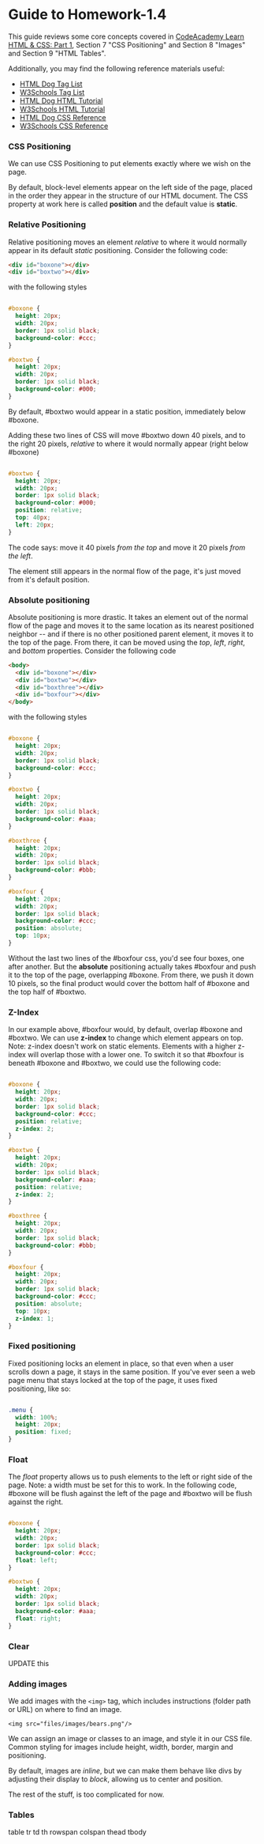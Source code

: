 # Guide to Homework-1.4

This guide reviews some core concepts covered in [CodeAcademy Learn HTML & CSS: Part 1](https://www.codecademy.com/learn/learn-html-css), Section 7 "CSS Positioning" and Section 8 "Images" and Section 9 "HTML Tables".

Additionally, you may find the following reference materials useful:

* [HTML Dog Tag List](http://www.htmldog.com/reference/htmltags/)
* [W3Schools Tag List](http://www.w3schools.com/tags/default.asp)
* [HTML Dog HTML Tutorial](http://www.htmldog.com/guides/html/beginner/)
* [W3Schools HTML Tutorial](http://www.w3schools.com/html/)
* [HTML Dog CSS Reference](http://www.htmldog.com/references/css)
* [W3Schools CSS Reference](https://www.w3schools.com/cssref/default.asp)

### CSS Positioning

We can use CSS Positioning to put elements exactly where we wish on the page.

By default, block-level elements appear on the left side of the page, placed in the order they appear in the structure of our HTML document. The CSS property at work here is called **position** and the default value is **static**.

### Relative Positioning

Relative positioning moves an element *relative* to where it would normally appear in its default *static* positioning.  Consider the following code:

```html
<div id="boxone"></div>
<div id="boxtwo"></div>
```
with the following styles

```css

#boxone {
  height: 20px;
  width: 20px;
  border: 1px solid black;
  background-color: #ccc;
}

#boxtwo {
  height: 20px;
  width: 20px;
  border: 1px solid black;
  background-color: #000;
}
```

By default, #boxtwo would appear in a static position, immediately below #boxone.

Adding these two lines of CSS will move #boxtwo down 40 pixels, and to the right 20 pixels, *relative* to where it would normally appear (right below #boxone)

```css

#boxtwo {
  height: 20px;
  width: 20px;
  border: 1px solid black;
  background-color: #000;
  position: relative;
  top: 40px;
  left: 20px;
}
```

The code says: move it 40 pixels *from the top* and move it 20 pixels *from the left*.

The element still appears in the normal flow of the page, it's just moved from it's default position.

### Absolute positioning

Absolute positioning is more drastic.  It takes an element out of the normal flow of the page and moves it to the same location as its nearest positioned neighbor -- and if there is no other positioned parent element, it moves it to the top of the page.  From there, it can be moved using the *top*, *left*, *right*, and *bottom* properties. Consider the following code

```html
<body>
  <div id="boxone"></div>
  <div id="boxtwo"></div>
  <div id="boxthree"></div>
  <div id="boxfour"></div>
</body>
```
with the following styles

```css

#boxone {
  height: 20px;
  width: 20px;
  border: 1px solid black;
  background-color: #ccc;
}

#boxtwo {
  height: 20px;
  width: 20px;
  border: 1px solid black;
  background-color: #aaa;
}

#boxthree {
  height: 20px;
  width: 20px;
  border: 1px solid black;
  background-color: #bbb;
}

#boxfour {
  height: 20px;
  width: 20px;
  border: 1px solid black;
  background-color: #ccc;
  position: absolute;
  top: 10px;
}
```
Without the last two lines of the #boxfour css, you'd see four boxes, one after another.  But the **absolute** positioning actually takes #boxfour and push it to the top of the page, overlapping #boxone. From there, we push it down 10 pixels, so the final product would cover the bottom half of #boxone and the top half of #boxtwo.

### Z-Index

In our example above, #boxfour would, by default, overlap #boxone and #boxtwo. We can use **z-index** to change which element appears on top.  Note: z-index doesn't work on static elements.  Elements with a higher z-index will overlap those with a lower one.  To switch it so that #boxfour is beneath #boxone and #boxtwo, we could use the following code:

```css

#boxone {
  height: 20px;
  width: 20px;
  border: 1px solid black;
  background-color: #ccc;
  position: relative;
  z-index: 2;
}

#boxtwo {
  height: 20px;
  width: 20px;
  border: 1px solid black;
  background-color: #aaa;
  position: relative;
  z-index: 2;
}

#boxthree {
  height: 20px;
  width: 20px;
  border: 1px solid black;
  background-color: #bbb;
}

#boxfour {
  height: 20px;
  width: 20px;
  border: 1px solid black;
  background-color: #ccc;
  position: absolute;
  top: 10px;
  z-index: 1;
}
```

### Fixed positioning

Fixed positioning locks an element in place, so that even when a user scrolls down a page, it stays in the same position.  If you've ever seen a web page menu that stays locked at the top of the page, it uses fixed positioning, like so:

```css

.menu {
  width: 100%;
  height: 20px;
  position: fixed;
}
```

### Float

The *float* property allows us to push elements to the left or right side of the page.  Note: a width must be set for this to work. In the following code, #boxone will be flush against the left of the page and #boxtwo will be flush against the right.

```css

#boxone {
  height: 20px;
  width: 20px;
  border: 1px solid black;
  background-color: #ccc;
  float: left;
}

#boxtwo {
  height: 20px;
  width: 20px;
  border: 1px solid black;
  background-color: #aaa;
  float: right;
}

```

### Clear
UPDATE this

### Adding images

We add images with the `<img>` tag, which includes instructions (folder path or URL) on where to find an image.

`<img src="files/images/bears.png"/>`

We can assign an image or classes to an image, and style it in our CSS file.  Common styling for images include height, width, border, margin and positioning.

By default, images are *inline*, but we can make them behave like divs by adjusting their display to *block*, allowing us to center and position. 

The rest of the stuff, is too complicated for now.

### Tables
table
tr
td
th
rowspan
colspan
thead
tbody
